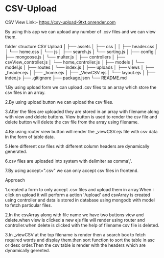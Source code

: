 # CSV-Upload
CSV View
Link:- https://csv-upload-9txt.onrender.com

By using this app we can upload any number of .csv files and we can view them.

folder structure
CSV Upload
│
├── assets
│   ├── css
│   │   ├── header.css
│   │   └── home.css
│   └── js
│       ├── search.js
│       └── sorting.js
│
├── config
│   ├── mongoose.js
│   └── multer.js
│
├── controllers
│   ├── csvView_controller.js
│   └── home_controller.js
│
├── models
│   └── model.js
│
├── routes
│   └── index.js
│
├── uploads
│
├── views
│   ├── _header.ejs
│   ├── _home.ejs
│   ├── _ViewCSV.ejs
│   └── layout.ejs
│
├── index.js
├── .gitignore
├── package.json
└── README.md


1.By using upload form we can upload .csv files to an array which store the csv files in an array.

2.By using upload button we can upload the csv files.

3.After the files are uploaded they are stored in an array with filename along with view and delete buttons. View button is used to render the csv file and delete button will delete the csv file from the array using filename.
  
4.By using router view button will render the _viewCSV.ejs file with csv data in the form of table data.

5.Here different csv files with different column headers are dynamically generated.

6.csv files are uploaded into system with delimiter as comma','.

7.By using accept=".csv" we can only accept csv files in frontend.

Approach

1.created a form to only accept .csv files and upload them in array.When i click on upload it will perform a action '/upload' and csvArray is created using controller and data is stored in database using mongodb with model to fetch particular files.
  
2.In the csvArray along with file name we have two buttons view and delete.when view is clicked a new ejs file will render using router and controller.when delete is clicked with the help of filename csv file is deleted.
  
3.In _viewCSV at the top filename is render then a search box to fetch required words and display them.then sort function to sort the table 
  in asc or desc order.Then the csv table is render with the headers which are  dynamically gerented.
